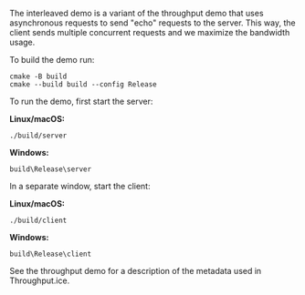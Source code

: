 The interleaved demo is a variant of the throughput demo that uses asynchronous
requests to send "echo" requests to the server. This way, the client sends
multiple concurrent requests and we maximize the bandwidth usage.

To build the demo run:

```shell
cmake -B build
cmake --build build --config Release
```

To run the demo, first start the server:

**Linux/macOS:**

```shell
./build/server
```

**Windows:**

```shell
build\Release\server
```

In a separate window, start the client:

**Linux/macOS:**

```shell
./build/client
```

**Windows:**

```shell
build\Release\client
```

See the throughput demo for a description of the metadata used in
Throughput.ice.
